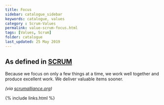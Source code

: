 ```yaml
---
title: Focus
sidebar: catalogue_sidebar
keywords: catalogue, values
category : Scrum-Values
permalink: value-scrum-focus.html
tags: [Values, Scrum]
folder: catalogue
last_updated: 25 May 2019
---
```


## As defined in [SCRUM](/archetype/Scrum)
Because we focus on only a few things at a time, we work well together and produce excellent work. We deliver valuable items sooner.

*(via [scrumalliance.org](https://www.scrumalliance.org/why-scrum/core-scrum-values-roles))*

{% include links.html %}
